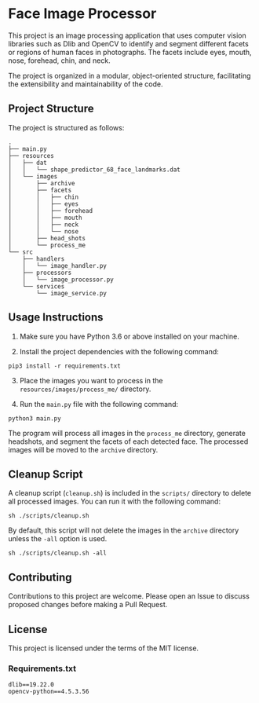 # Face Image Processor

This project is an image processing application that uses computer vision libraries such as Dlib and OpenCV to identify and segment different facets or regions of human faces in photographs. The facets include eyes, mouth, nose, forehead, chin, and neck.

The project is organized in a modular, object-oriented structure, facilitating the extensibility and maintainability of the code.

## Project Structure

The project is structured as follows:

```
.
├── main.py
├── resources
│   ├── dat
│   │   └── shape_predictor_68_face_landmarks.dat
│   └── images
│       ├── archive
│       ├── facets
│       │   ├── chin
│       │   ├── eyes
│       │   ├── forehead
│       │   ├── mouth
│       │   ├── neck
│       │   └── nose
│       ├── head_shots
│       └── process_me
└── src
    ├── handlers
    │   └── image_handler.py
    ├── processors
    │   └── image_processor.py
    └── services
        └── image_service.py
```

## Usage Instructions

1. Make sure you have Python 3.6 or above installed on your machine.

2. Install the project dependencies with the following command:

```
pip3 install -r requirements.txt
```

3. Place the images you want to process in the `resources/images/process_me/` directory.

4. Run the `main.py` file with the following command:

```
python3 main.py
```

The program will process all images in the `process_me` directory, generate headshots, and segment the facets of each detected face. The processed images will be moved to the `archive` directory.

## Cleanup Script

A cleanup script (`cleanup.sh`) is included in the `scripts/` directory to delete all processed images. You can run it with the following command:

```
sh ./scripts/cleanup.sh
```

By default, this script will not delete the images in the `archive` directory unless the `-all` option is used.

```
sh ./scripts/cleanup.sh -all
```

## Contributing

Contributions to this project are welcome. Please open an Issue to discuss proposed changes before making a Pull Request.

## License

This project is licensed under the terms of the MIT license.

### Requirements.txt
```
dlib==19.22.0
opencv-python==4.5.3.56
```